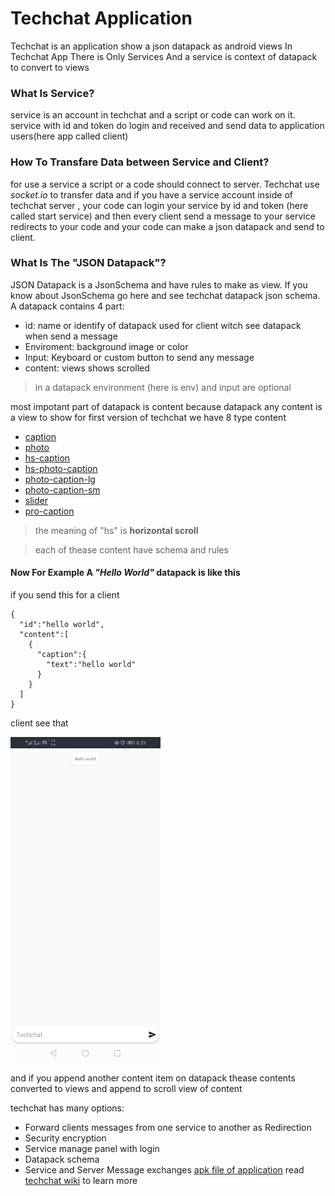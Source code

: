 # Techchat Application

Techchat is an application show a json datapack as android views
In Techchat App There is Only Services And a service is context of datapack to convert to views
### What Is Service?
service is an account in techchat and a script or code can work on it. service with id and token do login and received and send data to application users(here app called client) 
### How To Transfare Data between Service and Client?
for use a service a script or a code should connect to server. Techchat use *socket.io* to transfer data and if you have a service account inside of techchat server , your code can login your service by id and token (here called start service) and then every client send a message to your service redirects to your code and your code can make a json datapack and send to client.

### What Is The "JSON Datapack"?
JSON Datapack is a JsonSchema and have rules to make as view. If you know about JsonSchema go here and see techchat datapack json schema.
A datapack contains 4 part:
-	id: name or identify of datapack used for client witch see datapack when send a message 
-	Enviroment: background image or color
-	Input: Keyboard or custom button to send any message
-	content: views shows scrolled
> in a datapack environment (here is env) and input are optional

most impotant part of datapack is content because datapack any content is a view to show
for first version of techchat we have 8 type content
- <a href="https://github.com/vaghardoost/techchat-app/wiki/Datapack#caption">caption</a>
- <a href="https://github.com/vaghardoost/techchat-app/wiki/Datapack#hs-caption">photo</a>
- <a href="https://github.com/vaghardoost/techchat-app/wiki/Datapack#photo">hs-caption</a>
- <a href="https://github.com/vaghardoost/techchat-app/wiki/Datapack#hs-photp-caption">hs-photo-caption</a>
- <a href="https://github.com/vaghardoost/techchat-app/wiki/Datapack#photo-caption-lg">photo-caption-lg</a>
- <a href="https://github.com/vaghardoost/techchat-app/wiki/Datapack#photo-caption-sm">photo-caption-sm</a>
- <a href="https://github.com/vaghardoost/techchat-app/wiki/Datapack#slider">slider</a>
- <a href="https://github.com/vaghardoost/techchat-app/wiki/Datapack#pro-caption">pro-caption</a>
> the meaning of "hs" is **horizontal scroll**

> each of thease content have schema and rules

#### Now For Example A ***"Hello World"*** datapack is like this

if you send this for a client

```
{
  "id":"hello world",
  "content":[
    {
      "caption":{
        "text":"hello world"
      }
    }
  ]
}
```

client see that

<img src="https://github.com/vaghardoost/techchat-app/blob/main/hello%20world.jpg" width="240" height="520"/>

and if you append another content item on datapack thease contents converted to views and append to scroll view of content

techchat has many options:
- Forward clients messages from one service to another as Redirection
- Security encryption
- Service manage panel with login
- Datapack schema
- Service and Server Message exchanges
<a href="https://github.com/vaghardoost/techchat-app/blob/main/Techchat.apk">apk file of application</a>
read <a href="https://github.com/vaghardoost/techchat-app/wiki">techchat wiki</a> to learn more

